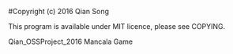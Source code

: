 #Copyright (c) 2016 Qian Song

This program is available under MIT licence, please see COPYING.
 

Qian_OSSProject_2016
Mancala Game

